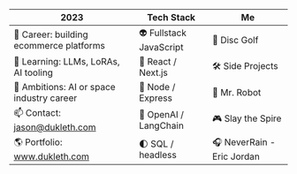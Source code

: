 | 2023 | Tech Stack | Me |
| ----------- | ---------- | ---------- |
| 💼 Career: building ecommerce platforms | 👽 Fullstack JavaScript | 🥏 Disc Golf |
| 🌱 Learning: LLMs, LoRAs, AI tooling | 🚀 React / Next.js | 🛠️ Side Projects |
| 🔭 Ambitions: AI or space industry career | 📡 Node / Express | 🤖 Mr. Robot |
| 📫 Contact: jason@dukleth.com | 🌌 OpenAI / LangChain | 🎮 Slay the Spire |
| 🌎 Portfolio: www.dukleth.com | 🌓 SQL / headless | 🎧 NeverRain - Eric Jordan |
